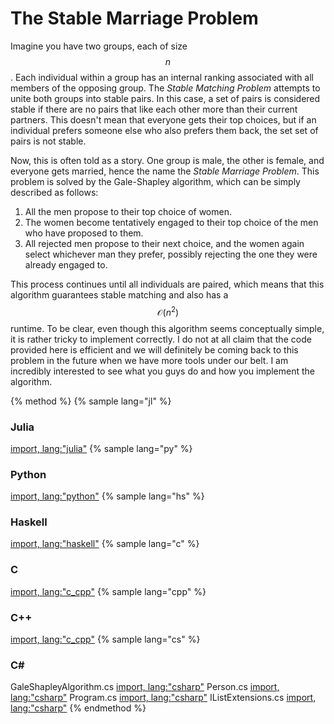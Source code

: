 <script>
MathJax.Hub.Queue(["Typeset",MathJax.Hub]);
</script>
$$
\newcommand{\d}{\mathrm{d}}
\newcommand{\bff}{\boldsymbol{f}}
\newcommand{\bfg}{\boldsymbol{g}}
\newcommand{\bfp}{\boldsymbol{p}}
\newcommand{\bfq}{\boldsymbol{q}}
\newcommand{\bfx}{\boldsymbol{x}}
\newcommand{\bfu}{\boldsymbol{u}}
\newcommand{\bfv}{\boldsymbol{v}}
\newcommand{\bfA}{\boldsymbol{A}}
\newcommand{\bfB}{\boldsymbol{B}}
\newcommand{\bfC}{\boldsymbol{C}}
\newcommand{\bfM}{\boldsymbol{M}}
\newcommand{\bfJ}{\boldsymbol{J}}
\newcommand{\bfR}{\boldsymbol{R}}
\newcommand{\bfT}{\boldsymbol{T}}
\newcommand{\bfomega}{\boldsymbol{\omega}}
\newcommand{\bftau}{\boldsymbol{\tau}}
$$

# The Stable Marriage Problem
Imagine you have two groups, each of size $$n$$.
Each individual within a group has an internal ranking associated with all members of the opposing group.
The *Stable Matching Problem* attempts to unite both groups into stable pairs.
In this case, a set of pairs is considered stable if there are no pairs that like each other more than their current partners.
This doesn't mean that everyone gets their top choices, but if an individual prefers someone else who also prefers them back, the set set of pairs is not stable.

Now, this is often told as a story.
One group is male, the other is female, and everyone gets married, hence the name the *Stable Marriage Problem*.
This problem is solved by the Gale-Shapley algorithm, which can be simply described as follows:

1. All the men propose to their top choice of women.
2. The women become tentatively engaged to their top choice of the men who have proposed to them.
3. All rejected men propose to their next choice, and the women again select whichever man they prefer, possibly rejecting the one they were already engaged to.

This process continues until all individuals are paired, which means that this algorithm guarantees stable matching and also has a $$\mathcal{O}(n^2)$$ runtime.
To be clear, even though this algorithm seems conceptually simple, it is rather tricky to implement correctly. 
I do not at all claim that the code provided here is efficient and we will definitely be coming back to this problem in the future when we have more tools under our belt.
I am incredibly interested to see what you guys do and how you implement the algorithm.

{% method %}
{% sample lang="jl" %}
### Julia
[import, lang:"julia"](code/julia/stable_marriage.jl)
{% sample lang="py" %}
### Python
[import, lang:"python"](code/python/stable_marriage.py)
{% sample lang="hs" %}
### Haskell
[import, lang:"haskell"](code/haskell/stableMarriage.hs)
{% sample lang="c" %}
### C
[import, lang:"c_cpp"](code/c/stable_marriage.c)
{% sample lang="cpp" %}
### C++
[import, lang:"c_cpp"](code/c++/stable_marriage.cpp)
{% sample lang="cs" %}
### C# #
GaleShapleyAlgorithm.cs
[import, lang:"csharp"](code/cs/GaleShapleyAlgorithm.cs)
Person.cs
[import, lang:"csharp"](code/cs/Person.cs)
Program.cs
[import, lang:"csharp"](code/cs/Program.cs)
IListExtensions.cs
[import, lang:"csharp"](code/cs/IListExtensions.cs)
{% endmethod %}
